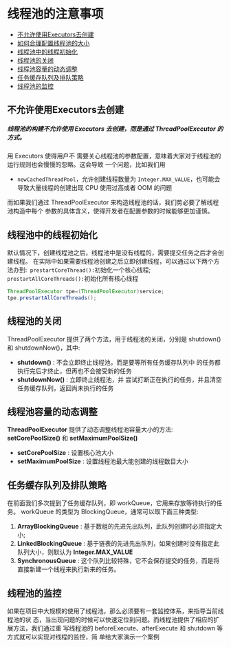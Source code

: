 # 线程池的注意事项

- [不允许使用Executors去创建](#不允许使用Executors去创建)
- [如何合理配置线程池的大小](#如何合理配置线程池的大小)
- [线程池中的线程初始化](#线程池中的线程初始化)
- [线程池的关闭](#线程池的关闭)
- [线程池容量的动态调整](#线程池容量的动态调整)
- [任务缓存队列及排队策略](#任务缓存队列及排队策略)
- [线程池的监控](#线程池的监控)

## 不允许使用Executors去创建

##### 线程池的构建不允许使用 Executors 去创建，而是通过 ThreadPoolExecutor 的方式。

用 Executors 使得用户不 需要关心线程池的参数配置，意味着大家对于线程池的运行规则也会慢慢的忽略。这会导致 一个问题，比如我们用

-  `newCachedThreadPool`，允许创建线程数量为 `Integer.MAX_VALUE`，也可能会导致大量线程的创建出现 CPU 使用过高或者 OOM 的问题

而如果我们通过 ThreadPoolExecutor 来构造线程池的话，我们势必要了解线程池构造中每个 参数的具体含义，使得开发者在配置参数的时候能够更加谨慎。

## 线程池中的线程初始化

默认情况下，创建线程池之后，线程池中是没有线程的，需要提交任务之后才会创建线程。 在实际中如果需要线程池创建之后立即创建线程，可以通过以下两个方法办到:` prestartCoreThread():`初始化一个核心线程; `prestartAllCoreThreads():`初始化所有核心线程

```java
ThreadPoolExecutor tpe=(ThreadPoolExecutor)service;
tpe.prestartAllCoreThreads();
```

## 线程池的关闭

ThreadPoolExecutor 提供了两个方法，用于线程池的关闭，分别是 shutdown()和 shutdownNow()，其中:

- **shutdown()** : 不会立即终止线程池，而是要等所有任务缓存队列中 的任务都执行完后才终止，但再也不会接受新的任务 
- **shutdownNow()** : 立即终止线程池，并 尝试打断正在执行的任务，并且清空任务缓存队列，返回尚未执行的任务

## 线程池容量的动态调整

**ThreadPoolExecutor** 提供了动态调整线程池容量大小的方法: **setCorePoolSize()** 和 **setMaximumPoolSize()**

- **setCorePoolSize** : 设置核心池大小 
- **setMaximumPoolSize** : 设置线程池最大能创建的线程数目大小

## 任务缓存队列及排队策略

在前面我们多次提到了任务缓存队列，即 workQueue，它用来存放等待执行的任务。 workQueue 的类型为 BlockingQueue，通常可以取下面三种类型:

1. **ArrayBlockingQueue** : 基于数组的先进先出队列，此队列创建时必须指定大小;
2. **LinkedBlockingQueue** : 基于链表的先进先出队列，如果创建时没有指定此队列大小，则默认为 **Integer.MAX_VALUE**
3. **SynchronousQueue** : 这个队列比较特殊，它不会保存提交的任务，而是将直接新建一个线程来执行新来的任务。

## 线程池的监控

如果在项目中大规模的使用了线程池，那么必须要有一套监控体系，来指导当前线程池的状 态，当出现问题的时候可以快速定位到问题。而线程池提供了相应的扩展方法，我们通过重 写线程池的 beforeExecute、afterExecute 和 shutdown 等方式就可以实现对线程的监控，简 单给大家演示一个案例